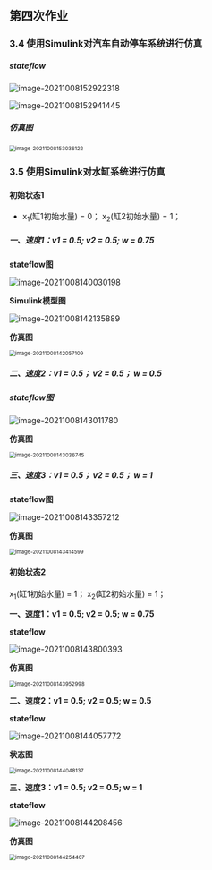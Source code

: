 ## 第四次作业

### 3.4 使用Simulink对汽车自动停车系统进行仿真

##### stateflow

![image-20211008152922318](51215902152-侯雪城-第四次作业.assets/image-20211008152922318.png)





![image-20211008152941445](51215902152-侯雪城-第四次作业.assets/image-20211008152941445.png)

##### 仿真图

<img src="51215902152-侯雪城-第四次作业.assets/image-20211008153036122.png" alt="image-20211008153036122" style="zoom:67%;" />





### 3.5 使用Simulink对水缸系统进行仿真

#### 初始状态1

- x<sub>1</sub>(缸1初始水量) = 0；              x<sub>2</sub>(缸2初始水量) = 1；

##### 一、速度1：v1 = 0.5;    v2 = 0.5;     w = 0.75

**stateflow图**

<img src="51215902152-侯雪城-第四次作业.assets/image-20211008140030198.png" alt="image-20211008140030198"  />

**Simulink模型图**							

![image-20211008142135889](51215902152-侯雪城-第四次作业.assets/image-20211008142135889.png)

**仿真图**

<img src="51215902152-侯雪城-第四次作业.assets/image-20211008142057109.png" alt="image-20211008142057109" style="zoom:67%;" />



##### 二、速度2：v1 = 0.5；  v2 = 0.5；  w = 0.5

##### stateflow图

![image-20211008143011780](51215902152-侯雪城-第四次作业.assets/image-20211008143011780.png)

**仿真图**

<img src="51215902152-侯雪城-第四次作业.assets/image-20211008143036745.png" alt="image-20211008143036745" style="zoom: 67%;" />

##### 三、速度3：v1 = 0.5；  v2 = 0.5；  w = 1

**stateflow图**

![image-20211008143357212](51215902152-侯雪城-第四次作业.assets/image-20211008143357212.png)

**仿真图**

<img src="51215902152-侯雪城-第四次作业.assets/image-20211008143414599.png" alt="image-20211008143414599" style="zoom:67%;" />



#### 初始状态2

x<sub>1</sub>(缸1初始水量) = 1；              x<sub>2</sub>(缸2初始水量) = 1；

**一、速度1：v1 = 0.5;    v2 = 0.5;     w = 0.75**

**stateflow**

![image-20211008143800393](51215902152-侯雪城-第四次作业.assets/image-20211008143800393.png)

**仿真图**

<img src="51215902152-侯雪城-第四次作业.assets/image-20211008143952998.png" alt="image-20211008143952998" style="zoom:67%;" />

**二、速度2：v1 = 0.5;    v2 = 0.5;     w = 0.5**

**stateflow**

![image-20211008144057772](51215902152-侯雪城-第四次作业.assets/image-20211008144057772.png)

**状态图**

<img src="51215902152-侯雪城-第四次作业.assets/image-20211008144048137.png" alt="image-20211008144048137" style="zoom:67%;" />

**三、速度3：v1 = 0.5;    v2 = 0.5;     w = 1**

**stateflow**

![image-20211008144208456](51215902152-侯雪城-第四次作业.assets/image-20211008144208456.png)

**仿真图**

<img src="51215902152-侯雪城-第四次作业.assets/image-20211008144254407.png" alt="image-20211008144254407" style="zoom:67%;" />


